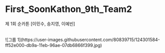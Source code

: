 # First_SoonKathon_9th_Team2
제 1회 순카톤 [이민수, 송지영, 이예빈]


<br>
![그룹 1](https://user-images.githubusercontent.com/80839715/124301584-ff52e000-db9a-11eb-96ae-07db6866f399.jpg)

